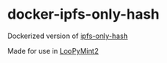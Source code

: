 # docker-ipfs-only-hash

Dockerized version of [ipfs-only-hash](https://github.com/alanshaw/ipfs-only-hash/)

Made for use in [LooPyMint2](https://github.com/sk33z3r/loopymint2)
